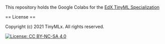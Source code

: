 This repository holds the Google Colabs for the [EdX TinyML Specialization](https://www.edx.org/professional-certificate/harvardx-tiny-machine-learning)

== License ==

Copyright (c) 2021 TinyMLx. All rights reserved.

[![License: CC BY-NC-SA 4.0](https://licensebuttons.net/l/by-nc-sa/4.0/80x15.png)](https://creativecommons.org/licenses/by-nc-sa/4.0/)
